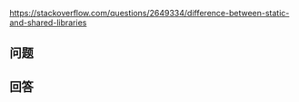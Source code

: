 <https://stackoverflow.com/questions/2649334/difference-between-static-and-shared-libraries>

## 问题



## 回答
